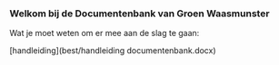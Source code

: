 ### Welkom bij de Documentenbank van Groen Waasmunster

Wat je moet weten om er mee aan de slag te gaan: 

[handleiding](best/handleiding documentenbank.docx)




